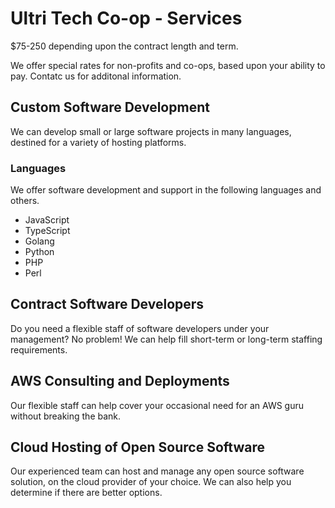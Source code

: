 # Ultri Tech Co-op - Services

$75-250 depending upon the contract length and term.

We offer special rates for non-profits and co-ops, based upon your ability to pay. Contatc us for additonal information.

## Custom Software Development

We can develop small or large software projects in many languages, destined for a variety of hosting platforms.

### Languages

We offer software development and support in the following languages and others.

* JavaScript
* TypeScript
* Golang
* Python
* PHP
* Perl

## Contract Software Developers

Do you need a flexible staff of software developers under your management? No problem!
We can help fill short-term or long-term staffing requirements.

## AWS Consulting and Deployments

Our flexible staff can help cover your occasional need for an AWS guru without breaking the bank.

## Cloud Hosting of Open Source Software

Our experienced team can host and manage any open source software solution, on the cloud provider of your choice. We can also help you determine if there are better options.


